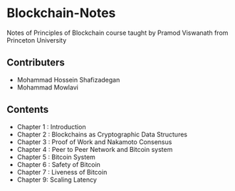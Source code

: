 # Blockchain-Notes
Notes of Principles of Blockchain course taught by Pramod Viswanath from Princeton University

## Contributers
- Mohammad Hossein Shafizadegan
- Mohammad Mowlavi

## Contents
- Chapter 1 : Introduction
- Chapter 2 : Blockchains as Cryptographic Data Structures
- Chapter 3 : Proof of Work and Nakamoto Consensus
- Chapter 4 : Peer to Peer Network and Bitcoin system
- Chapter 5 : Bitcoin System
- Chapter 6 : Safety of Bitcoin 
- Chapter 7 : Liveness of Bitcoin
- Chapter 9: Scaling Latency 
